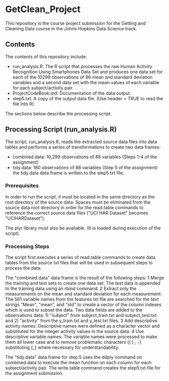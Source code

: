 GetClean_Project
================

This repository is the course project submission for the Getting and Cleaning Data course in the Johns Hopkins Data Science track. 

## Contents
The contents of this repository include:

- run_analysis.R: The R script that processes the raw Human Activity Recognition Using Smartphones Data Set and produces one data set for each of the 10299 observations of 86 mean and standard deviation variables and a second data set with the mean values of each variable for each subject/activity pair.
- ProjectCodeBook.md: Documentation of the data output.
- step5.txt: A copy of the output data file. (Use header = TRUE to read the file into R).

The sections below describe the processing script.

## Processing Script (run_analysis.R)
The script, run_analysis.R, reads the extracted source data files into data tables and performs a series of transformations to create two data frames:
- combined.data: 10,299 observations of 88 variables (Steps 1-4 of the assignment)
- tidy.data: 180 observations of 88 variables (Step 5 of the assignment)
the tidy.data data frame is written to the step5.txt file.

### Prerequisites
In order to run the script, it must be located in the same directory as the root directory of the
source data. Spaces must be eliminated from the source data root directory in order for the read.table
commands to reference the correct source data files ("UCI HAR Dataset" becomes "UCIHARDataset").

The plyr library must also be available. (It is loaded during execution of the script).

### Processing Steps
The script first executes a series of read.table commands to create data tables from the source txt files
that will be used in subsequent steps to process the data.

The "combined.data" data frame is the result of the following steps:
1 Merge the training and test sets to create one data set: The test data is appended to the training data using an rbind command.
2 Extract only the measurements on the mean and standard deviation for each measurement: The 561 variable names from the features.txt file are searched for the text strings "Mean", "mean", and "std" to create a vector of the column indexes which is used to subset the data. Two data fields are added to the observations data: 1) "subject" from subject_train.txt and subject_test.txt and 2) "activity" from the y_train.txt and y_test.txt files.
3 Add descriptive activity names: Descriptive names were defined as a character vector and substituted for the integer activity values in the source data.
4 Use descriptive variable names: The variable names were processed to make them all lower case and to remove problematic characters {( ) , -} substituting {_} where necessary for understandability.

The "tidy.data" data frame for step 5 uses the ddply command on combined.data to execute the mean 
function on each column for each subject/activity pair. The write.table command creates the step5.txt file
for the assignment submission.